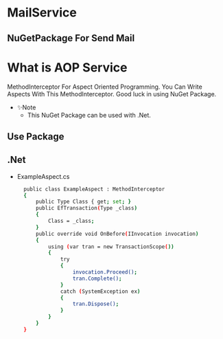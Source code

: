 ﻿# MailService
## NuGetPackage For Send Mail

# What is AOP Service
MethodInterceptor For Aspect Oriented Programming.
You Can Write Aspects With This MethodInterceptor.
Good luck in using NuGet Package.
 
- ✨Note
    * This NuGet Package can be used with .Net.



## Use Package

## .Net

* ExampleAspect.cs

  ```sh 
    public class ExampleAspect : MethodInterceptor
    {
        public Type Class { get; set; }
        public EfTransaction(Type _class)
        {
            Class = _class;
        }
        public override void OnBefore(IInvocation invocation)
        {
            using (var tran = new TransactionScope())
            {
                try
                {
                    invocation.Proceed();
                    tran.Complete();
                }
                catch (SystemException ex)
                {
                    tran.Dispose();
                }
            }
        }
    }
```

